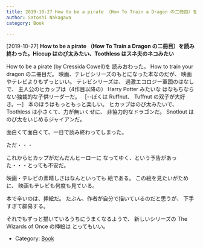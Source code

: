 ```yaml
---
title: 2019-10-27 How to be a pirate （How To Train a Dragon の二冊目）を読み終わった。Hiccup はのび太みたい、Toothless はスネ夫のネコみたい
author: Satoshi Nakagawa
category: Book

---
```


[2019-10-27] **How to be a pirate （How To Train a Dragon の二冊目）を読み終わった。Hiccup はのび太みたい、Toothless はスネ夫のネコみたい** 

 How to be a pirate  (by Cressida Cowell)を
読みおわった。
How to train your dragon の二冊目だ。
映画、テレビシリーズのもとになった本なのだが、
映画やテレビよりもずっといい。
テレビシリーズは、
過激エコロジー軍団のはなしで、
主人公のヒカップは（4作目以降の） Harry Potter みたいな
はなもちならない独裁的な子供リーダーだ。
［--ぼくは Ruffnut、 Tuffnut の双子が大好き。--］
本のほうはもっともっと楽しい。
ヒカップはのび太みたいで、
Toothless は小さくて、力が無いくせに、
非協力的なドラゴンだ。
Snotlout はのび太をいじめるジャイアンだ。

 面白くて面白くて、一日で読み終わってしまった。

 ただ・・・

 これからヒカップがだんだんヒーローに
なってゆく、という予告があった・・・とっても不安だ。

<!--more-->

 映画・テレビの素晴しさはなんといっても
絵である。
この絵を見たいがために、
映画もテレビも何度も見ている。

 本で辛いのは、挿絵だ。
たぶん、作者が自分で描いているのだと思うが、
下手すぎて辟易する。

 それでもずっと描いているうちにうまくなるようで、
新しいシリーズの The Wizards of Once の挿絵は
とってもいい。

- Category: [Book](https://merapano.github.io/categories.html#Book)

